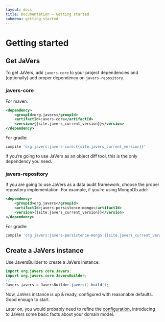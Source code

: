 ```yaml
---
layout: docs
title: Documentation — Getting started
submenu: getting-started
---
```


# Getting started

<h2 id="get-javers">Get JaVers</h2>

To get JaVers, add <code>javers-core</code>
to your project dependencies and (optionally) add proper dependency on <code>javers-repository</code>.

### javers-core
For maven: 

```xml
<dependency>
    <groupId>org.javers</groupId>
    <artifactId>javers-core</artifactId>
    <version>{{site.javers_current_version}}</version>
</dependency>
```

For gradle: 

```groovy
compile 'org.javers:javers-core:{{site.javers_current_version}}'
```   
If you’re going to use JaVers as an object diff tool, this is the only dependency you need.
        
### javers-repository
If you are going to use JaVers as a data audit framework, choose the proper repository implementation.
For example, if you’re using MongoDb add:

```xml
<dependency>
    <groupId>org.javers</groupId>
    <artifactId>javers-persistence-mongo</artifactId>
    <version>{{site.javers_current_version}}</version>
</dependency>
```

For gradle: 

```groovy
compile 'org.javers:javers-persistence-mongo:{{site.javers_current_version}}'
```

<h2 id="create-javers-instance">Create a JaVers instance</h2>
Use JaversBuilder to create a JaVers instance:

```java
import org.javers.core.Javers;
import org.javers.core.JaversBuilder;
//...
Javers javers = JaversBuilder.javers().build();
```

Now, JaVers instance is up & ready, configured with reasonable defaults. 
Good enough to start.

Later on, you would probably need to refine the [configuration](http://javers.org/documentation/configuration), 
introducing to JaVers some basic facts about your domain model.
